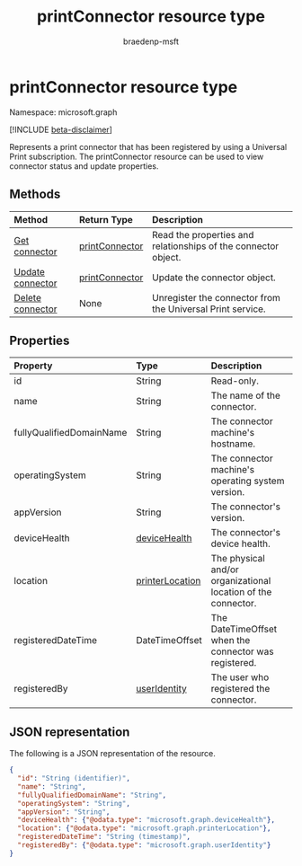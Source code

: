 ﻿---
title: printConnector resource type
description: Represents a print connector that has been registered by using a Universal Print subscription. The printConnector resource can be used to view connector status and update properties.
author: braedenp-msft
localization_priority: Normal
ms.prod: universal-print
doc_type: resourcePageType
---

# printConnector resource type

Namespace: microsoft.graph

[!INCLUDE [beta-disclaimer](../../includes/beta-disclaimer.md)]

Represents a print connector that has been registered by using a Universal Print subscription. The printConnector resource can be used to view connector status and update properties.

## Methods

| Method                                              | Return Type                         | Description                                                    |
| :-------------------------------------------------- | :---------------------------------- | :------------------------------------------------------------- |
| [Get connector](../api/printconnector-get.md)       | [printConnector](printconnector.md) | Read the properties and relationships of the connector object. |
| [Update connector](../api/printconnector-update.md) | [printConnector](printconnector.md) | Update the connector object.                                   |
| [Delete connector](../api/printconnector-delete.md) | None                                | Unregister the connector from the Universal Print service.     |

## Properties

| Property                 | Type                                  | Description                                                   |
| :----------------------- | :------------------------------------ | :------------------------------------------------------------ |
| id                       | String                                | Read-only.                                                    |
| name                     | String                                | The name of the connector.                                    |
| fullyQualifiedDomainName | String                                | The connector machine's hostname.                             |
| operatingSystem          | String                                | The connector machine's operating system version.             |
| appVersion               | String                                | The connector's version.                                      |
| deviceHealth             | [deviceHealth](devicehealth.md)       | The connector's device health.                                |
| location                 | [printerLocation](printerlocation.md) | The physical and/or organizational location of the connector. |
| registeredDateTime       | DateTimeOffset                        | The DateTimeOffset when the connector was registered.         |
| registeredBy             | [userIdentity](useridentity.md)       | The user who registered the connector.                        |

## JSON representation

The following is a JSON representation of the resource.

<!-- {
  "blockType": "resource",
  "optionalProperties": [

  ],
  "@odata.type": "microsoft.graph.printConnector"
}-->

```json
{
  "id": "String (identifier)",
  "name": "String",
  "fullyQualifiedDomainName": "String",
  "operatingSystem": "String",
  "appVersion": "String",
  "deviceHealth": {"@odata.type": "microsoft.graph.deviceHealth"},
  "location": {"@odata.type": "microsoft.graph.printerLocation"},
  "registeredDateTime": "String (timestamp)",
  "registeredBy": {"@odata.type": "microsoft.graph.userIdentity"}
}
```

<!-- uuid: 8fcb5dbc-d5aa-4681-8e31-b001d5168d79
2015-10-25 14:57:30 UTC -->

<!-- {
  "type": "#page.annotation",
  "description": "printConnector resource",
  "keywords": "",
  "section": "documentation",
  "tocPath": ""
}-->
